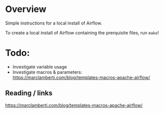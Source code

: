 # Overview

Simple instructions for a local install of Airflow.

To create a local install of Airflow containing the prerquisite files, run `make`!

# Todo:

* Investigate variable usage
* Investigate macros & parameters: https://marclamberti.com/blog/templates-macros-apache-airflow/

## Reading / links

https://marclamberti.com/blog/templates-macros-apache-airflow/
